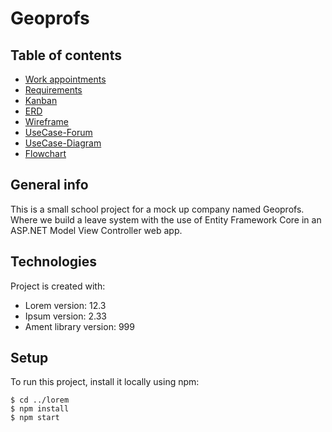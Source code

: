 # Geoprofs

## Table of contents
* [Work appointments](https://docs.google.com/document/d/1MbaaNfLY_A3iA2qHCZ_FRFyOehceJjpxTrFsqTWMa2M/edit)
* [Requirements](https://docs.google.com/document/d/1xv_qz6JXwewakLFjI_R5YGyl8XhmklWPHwncH0N12-8/edit#heading=h.c4hzrqkf3y8b)
* [Kanban](https://github.com/users/svanka024/projects/1)
* [ERD](#erd)
* [Wireframe](#wireframe)
* [UseCase-Forum](#usecase)
* [UseCase-Diagram](#usecase_diagram)
* [Flowchart](#flowchart)

## General info
This is a small school project for a mock up company named Geoprofs. Where we build a leave system with the use of Entity Framework Core in an ASP.NET Model View Controller web app. 
 
## Technologies
Project is created with:
* Lorem version: 12.3
* Ipsum version: 2.33
* Ament library version: 999
	
## Setup
To run this project, install it locally using npm:

```
$ cd ../lorem
$ npm install
$ npm start
```
